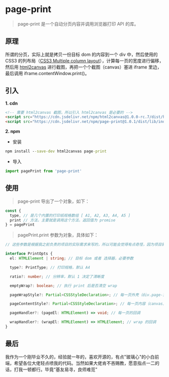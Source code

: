 # page-print
> page-print 是一个自动分页内容并调用浏览器打印 API 的库。

## 原理
所谓的分页，实际上就是拷贝一份目标 dom 的内容到一个 div 中，然后使用的 CSS3 的列布局（[CSS3 Multiple column layout](https://developer.mozilla.org/zh-cn/docs/web/css/columns)），计算每一页的宽度进行偏移，然后用 [html2canvas](http://html2canvas.hertzen.com/) 进行截图，再把一个个截图（canvas）塞进 iframe 里边，最后调用 iframe.contentWindow.print()。

## 引入
**1. cdn**
``` html
<!-- 需要 html2canvas 截图，所以引入 html2canvas 是必要的 -->
<script src="https://cdn.jsdelivr.net/npm/html2canvas@1.0.0-rc.7/dist/html2canvas.min.js"></script>
<script src="https://cdn.jsdelivr.net/npm/page-print@1.0.1/dist/lib/index.min.js"></script>
```
**2. npm**
 - 安装
 ``` cmd
 npm install --save-dev html2canvas page-print
 ```
 - 导入
 ``` javascript
 import pagePrint from 'page-print'
 ```

## 使用
> page-print 导出了一个对象，如下：

``` javascript
const {
  type, // 是几个内置的打印纸规格数组 [ A1, A2, A3, A4, A5 ]
  print // 方法，主要就是调用这个方法，返回值为 promise
} = pagePrint
```
> pagePrint.print 参数为对象，具体如下：

``` typescript
// 这些参数是根据我之前负责的项目的实际需求来写的，所以可能会觉得有点奇怪，因为项目需求就很奇怪

interface PrintOpts {
  el: HTMLElement | string; // 目标 dom 或者 选择器，必要参数

  type?: PrintType; // 打印规格，默认 A4

  ratio?: number; // 分辨率，默认 1 决定了清晰度

  emptyWrap?: boolean; // 执行 print 后是否清空 wrap

  pageWrapStyle?: Partial<CSSStyleDeclaration>; // 每一页外壳（div.page-item）的样式（可以加点内边距或者边框 e.g. { padding: '2px', border: '2px solid #333' }）

  pageContentStyle?: Partial<CSSStyleDeclaration>; // 每一页内容（canvas）的样式

  pageHandler?: (pageEl: HTMLElement) => void; // 每一页的回调

  wrapHandler?: (wrapEl: HTMLElement) => HTMLElement; // wrap 的回调
}
```

## 最后
我作为一个刚毕业不久的，经验就一年的，喜欢开源的，有点"玻璃心"的小白前端，希望各位大佬轻点喷我的代码。当然如果大佬肯不吝赐教，愿意指点一二的话，打我一顿都行。毕竟“基友易寻，良师难觅”
